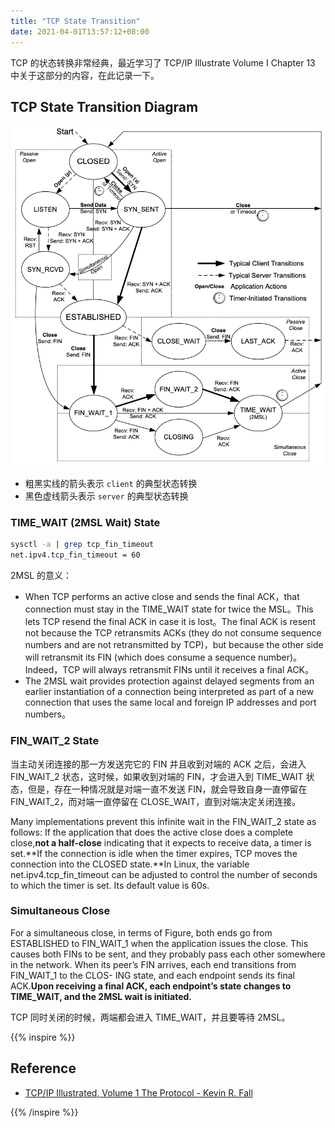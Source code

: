 ```yaml
---
title: "TCP State Transition"
date: 2021-04-01T13:57:12+08:00
---
```


TCP 的状态转换非常经典，最近学习了 TCP/IP Illustrate Volume I Chapter 13 中关于这部分的内容，在此记录一下。

## TCP State Transition Diagram

![TCP 状态转换图](image-20220528143008282.png)

+ 粗黑实线的箭头表示 `client` 的典型状态转换
+ 黑色虚线箭头表示 `server` 的典型状态转换

### TIME_WAIT (2MSL Wait) State

```bash
sysctl -a | grep tcp_fin_timeout
net.ipv4.tcp_fin_timeout = 60
```

2MSL 的意义：

+ When TCP performs an active close and sends the final ACK，that connection must stay in the TIME_WAIT state for twice the MSL。This lets TCP resend the final ACK in case it is lost。The final ACK is resent not because the TCP retransmits ACKs (they do not consume sequence numbers and are not retransmitted by TCP)，but because the other side will retransmit its FIN (which does consume a sequence number)。Indeed，TCP will always retransmit FINs until it receives a final ACK。
+ The 2MSL wait provides protection against delayed segments from an earlier instantiation of a connection being interpreted as part of a new connection that uses the same local and foreign IP addresses and port numbers。

### FIN_WAIT_2 State

当主动关闭连接的那一方发送完它的 FIN 并且收到对端的 ACK 之后，会进入 FIN_WAIT_2 状态，这时候，如果收到对端的 FIN，才会进入到 TIME_WAIT 状态，但是，存在一种情况就是对端一直不发送 FIN，就会导致自身一直停留在 FIN_WAIT_2，而对端一直停留在 CLOSE_WAIT，直到对端决定关闭连接。

Many implementations prevent this infinite wait in the FIN_WAIT_2 state as follows: If the application that does the active close does a complete close,**not a half-close** indicating that it expects to receive data, a timer is set.**If the connection is idle when the timer expires, TCP moves the connection into the CLOSED state.**In Linux, the variable net.ipv4.tcp_fin_timeout can be adjusted to control the number of seconds to which the timer is set. Its default value is 60s.

### Simultaneous Close

For a simultaneous close, in terms of Figure, both ends go from ESTABLISHED to FIN_WAIT_1 when the application issues the close. This causes both FINs to be sent, and they probably pass each other somewhere in the network. When its peer’s FIN arrives, each end transitions from FIN_WAIT_1 to the CLOS- ING state, and each endpoint sends its final ACK.**Upon receiving a final ACK, each endpoint’s state changes to TIME_WAIT, and the 2MSL wait is initiated.**

TCP 同时关闭的时候，两端都会进入 TIME_WAIT，并且要等待 2MSL。

{{% inspire %}}
## Reference

+ [TCP/IP Illustrated, Volume 1 The Protocol - Kevin R. Fall](https://www.oreilly.com/library/view/tcpip-illustrated-volume/9780132808200/)

{{% /inspire %}}